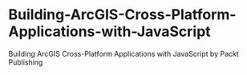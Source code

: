# Building-ArcGIS-Cross-Platform-Applications-with-JavaScript
Building ArcGIS Cross-Platform Applications with JavaScript by Packt Publishing
